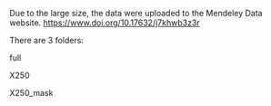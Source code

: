 Due to the large size, the data were uploaded to the Mendeley Data website. https://www.doi.org/10.17632/j7khwb3z3r

There are 3 folders:

full

X250

X250_mask

